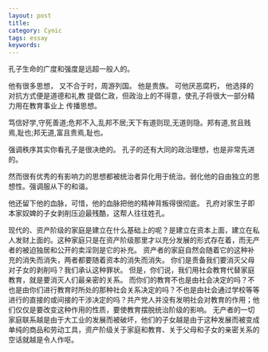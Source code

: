 ```yaml
---
layout: post
title: 
category: Cynic
tags: essay
keywords: 
---
```


孔子生命的广度和强度是远超一般人的。

他有很多思想，
又不合于时，周游列国。
他是贵族。
可他厌恶腐朽，
他选择的对抗方式便是道德和礼教
提倡仁政，但政治上的不得意，使孔子将很大一部分精力用在教育事业上
传播思想。

笃信好学,守死善道;危邦不入,乱邦不居;天下有道则现,无道则隐。邦有道,贫且贱焉,耻也;邦无道,富且贵焉,耻也。 

强调秩序其实你看孔子是很决绝的。
孔子的还有大同的政治理想，也是非常先进的。

然而很有优秀的有影响力的思想都被统治者异化用于统治。弱化他的自由独立的思想性。强调服从下的和谐。

他还留下他的血脉，可惜，他的血脉把他的精神背叛得很彻底。
孔府对家生子即本家奴婢的子女剥削压迫最残酷，这帮人往往姓孔。

现代的、资产阶级的家庭是建立在什么基础上的呢？是建立在资本上面，建立在私人发财上面的。这种家庭只是在资产阶级那里才以充分发展的形式存在着，而无产者的被迫独居和公开的卖淫则是它的补充。 
资产者的家庭自然会随着它的这种补充的消失而消失，两者都要随着资本的消失而消失。 
你们是责备我们要消灭父母对子女的剥削吗？我们承认这种罪状。 
但是，你们说，我们用社会教育代替家庭教育，就是要消灭人们最亲密的关系。 
而你们的教育不也是由社会决定的吗？不也是由你们进行教育时所处的那种社会关系决定的吗？不也是由社会通过学校等等进行的直接的或间接的干涉决定的吗？共产党人并没有发明社会对教育的作用；他们仅仅是要改变这种作用的性质，要使教育摆脱统治阶级的影响。 
无产者的一切家庭联系越是由于大工业的发展而被破坏，他们的子女越是由于这种发展而被变成单纯的商品和劳动工具，资产阶级关于家庭和教育、关于父母和子女的亲密关系的空话就越是令人作呕。 
